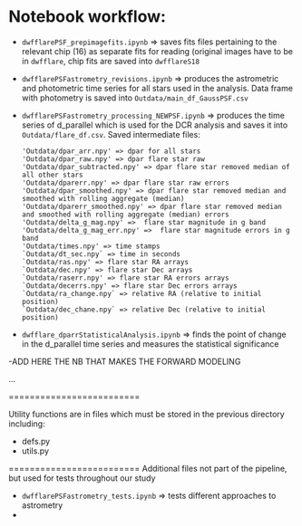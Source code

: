 # Notebook workflow:

- `dwfflarePSF_prepimagefits.ipynb` => saves fits files pertaining to the relevant chip (16) as separate fits for reading (original images have to be in `dwfflare`, chip fits are saved into `dwfflareS18` 
- `dwfflarePSFastrometry_revisions.ipynb` => produces the astrometric and photometric time series for all stars used in the analysis. Data frame with photometry is saved into `Outdata/main_df_GaussPSF.csv`
- `dwfflarePSFastrometry_processing_NEWPSF.ipynb` => produces the time series of d_parallel which is used for the DCR analysis and saves it into `Outdata/flare_df.csv`. Saved intermediate files: 

      'Outdata/dpar_arr.npy' => dpar for all stars
      'Outdata/dpar_raw.npy' => dpar flare star raw
      'Outdata/dpar_subtracted.npy' => dpar flare star removed median of all other stars
      'Outdata/dparerr.npy' => dpar flare star raw errors
      'Outdata/dpar_smoothed.npy' => dpar flare star removed median and smoothed with rolling aggregate (median)
      'Outdata/dparerr_smoothed.npy' => dpar flare star removed median and smoothed with rolling aggregate (median) errors
      'Outdata/delta_g_mag.npy' =>  flare star magnitude in g band
      'Outdata/delta_g_mag_err.npy' =>  flare star magnitude errors in g band
      'Outdata/times.npy' => time stamps
      `Outdata/dt_sec.npy` => time in seconds
      `Outdata/ras.npy' => flare star RA arrays
      `Outdata/dec.npy' => flare star Dec arrays
      `Outdata/raserr.npy' => flare star RA errors arrays
      `Outdata/decerrs.npy' => flare star Dec errors arrays
      `Outdata/ra_change.npy` => relative RA (relative to initial position)
      `Outdata/dec_chane.npy` => relative Dec (relative to initial position)

- `dwfflare_dparrStatisticalAnalysis.ipynb` => finds the point of change in the d_parallel time series and measures the statistical significance

-ADD HERE THE NB THAT MAKES THE FORWARD MODELING

  ...

=========================

Utility functions are in files which must be stored in the previous directory including:
- defs.py
- utils.py

  
=========================
Additional files not part of the pipeline, but used for tests throughout our study
- `dwfflarePSFastrometry_tests.ipynb` => tests different approaches to astrometry
- 
	
